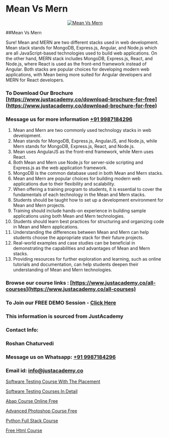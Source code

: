 # Mean Vs Mern

<p align="center">
  <a href="https://justacademy.co/program-detail/mern-stack-development">
    <img src="https://justacademy.co/storage2/program_images/1704700408.webp" alt="Mean Vs Mern">
  </a>
</p>
##Mean Vs Mern

Sure! Mean and MERN are two different stacks used in web development. Mean stack stands for MongoDB, Express.js, Angular, and Node.js which are all JavaScript-based technologies used to build web applications. On the other hand, MERN stack includes MongoDB, Express.js, React, and Node.js, where React is used as the front-end framework instead of Angular. Both stacks are popular choices for developing modern web applications, with Mean being more suited for Angular developers and MERN for React developers.
### To Download Our Brochure [https://www.justacademy.co/download-brochure-for-free](https://www.justacademy.co/download-brochure-for-free)
### Message us for more information [+91 9987184296](https://api.whatsapp.com/send?phone=919987184296)
1) Mean and Mern are two commonly used technology stacks in web development.
2) Mean stands for MongoDB, Express.js, AngularJS, and Node.js, while Mern stands for MongoDB, Express.js, React, and Node.js.
3) Mean uses AngularJS as the front-end framework, while Mern uses React.
4) Both Mean and Mern use Node.js for server-side scripting and Express.js as the web application framework.
5) MongoDB is the common database used in both Mean and Mern stacks.
6) Mean and Mern are popular choices for building modern web applications due to their flexibility and scalability.
7) When offering a training program to students, it is essential to cover the fundamentals of each technology in the Mean and Mern stacks.
8) Students should be taught how to set up a development environment for Mean and Mern projects.
9) Training should include hands-on experience in building sample applications using both Mean and Mern technologies.
10) Students should learn best practices for structuring and organizing code in Mean and Mern applications.
11) Understanding the differences between Mean and Mern can help students choose the appropriate stack for their future projects.
12) Real-world examples and case studies can be beneficial in demonstrating the capabilities and advantages of Mean and Mern stacks.
13) Providing resources for further exploration and learning, such as online tutorials and documentation, can help students deepen their understanding of Mean and Mern technologies.

### Browse our course links : [https://www.justacademy.co/all-courses](https://www.justacademy.co/all-courses) 
### To Join our FREE DEMO Session - [Click Here](https://www.justacademy.co/register-for-course-demo)


### This information is sourced from JustAcademy
### Contact Info:
### Roshan Chaturvedi
### Message us on Whatsapp: [+91 9987184296](https://api.whatsapp.com/send?phone=919987184296)
### Email id: [info@justacademy.co](mailto:info@justacademy.co)
                
[Software Testing Course With The Placement](https://www.linkedin.com/pulse/software-testing-course-placement-justacademy-chicago-rfaff?trackingId=JXRHANonKGEwZLmMrsN0kw%3D%3D&lipi=urn%3Ali%3Apage%3Ad_flagship3_company_admin%3BCp0x2GOYQ7yuHLQJq%2Fwubg%3D%3D)

[Software Testing Courses In Detail](https://www.linkedin.com/pulse/software-testing-courses-detail-justacademy-thane-xlrkc?trackingId=4tyPL2GpvKxOwnMjETgw1w%3D%3D&lipi=urn%3Ali%3Apage%3Ad_flagship3_company_admin%3B8x4oZRFoSmO4CZ5ThOfedg%3D%3D)

[Abap Course Online Free](https://medium.com/@AkashSingh2052/abap-course-online-free-e7c820ea4616)

[Advanced Photoshop Course Free](https://medium.com/@roneet705/advanced-photoshop-course-free-1518a4127126)

[Python Full Stack Course](https://justacademyin.github.io/justacademy/python-full-stack-course)

[Free Html Course](https://justacademyin.github.io/justacademy/free-html-course)

